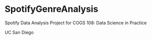 # SpotifyGenreAnalysis

Spotify Data Analysis Project for COGS 108: Data Science in Practice

UC San Diego
